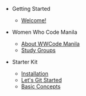- Getting Started
  - [Welcome!](starter-kit/README.md)

- Women Who Code Manila
  - [About WWCode Manila](starter-kit/wwcodemanila/about.md)
  - [Study Groups](starter-kit/wwcodemanila/study_groups.md)

- Starter Kit
  - [Installation](starter-kit/getting_started/install_tools.md)
  - [Let's Git Started](starter-kit/getting_started/git_started.md)
  - [Basic Concepts](starter-kit/getting_started/basic_concepts.md)
